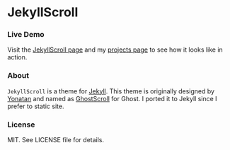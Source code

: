 # JekyllScroll

### Live Demo

Visit the [JekyllScroll page](http://jekyllscroll.onevcat.com) and my [projects page](http://project.onevcat.com) to see how it looks like in action.

### About

`JekyllScroll` is a theme for [Jekyll](http://jekyllrb.com). This theme is 
originally designed by [Yonatan](http://grmmph.com/) and named as 
[GhostScroll](http://ghostscroll.grmmph.com) for Ghost. I ported it to Jekyll since 
I prefer to static site.

### License

MIT. See LICENSE file for details.

